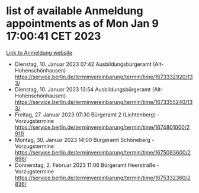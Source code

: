 # list of available Anmeldung appointments as of Mon Jan  9 17:00:41 CET 2023
[Link to Anmeldung website](https://service.berlin.de/terminvereinbarung/termin/tag.php?termin=0&anliegen[]=120686&dienstleisterlist=122210,122217,327316,122219,327312,122227,327314,122231,327346,122243,327348,122252,329742,122260,329745,122262,329748,122254,329751,122271,327278,122273,327274,122277,327276,330436,122280,327294,122282,327290,122284,327292,327539,122291,327270,122285,327266,122286,327264,122296,327268,150230,329760,122301,327282,122297,327286,122294,327284,122312,329763,122314,329775,122304,327330,122311,327334,122309,327332,122281,327352,122279,329772,122276,327324,122274,327326,122267,329766,122246,327318,122251,327320,122257,327322,122208,327298,122226,327300,121362,121364&herkunft=http%3A%2F%2Fservice.berlin.de%2Fdienstleistung%2F120686%2F)
- Dienstag, 10. Januar 2023 07:42 Ausbildungsbürgeramt (Alt- Hohenschönhausen) https://service.berlin.de/terminvereinbarung/termin/time/1673332920/133/
- Dienstag, 10. Januar 2023 13:54 Ausbildungsbürgeramt (Alt- Hohenschönhausen) https://service.berlin.de/terminvereinbarung/termin/time/1673355240/133/
- Freitag, 27. Januar 2023 07:30 Bürgeramt 2 (Lichtenberg) - Vorzugstermine https://service.berlin.de/terminvereinbarung/termin/time/1674801000/2911/
- Montag, 30. Januar 2023 14:00 Bürgeramt Schöneberg - Vorzugstermine https://service.berlin.de/terminvereinbarung/termin/time/1675083600/2896/
- Donnerstag, 2. Februar 2023 11:06 Bürgeramt Heerstraße - Vorzugstermine https://service.berlin.de/terminvereinbarung/termin/time/1675332360/2836/
